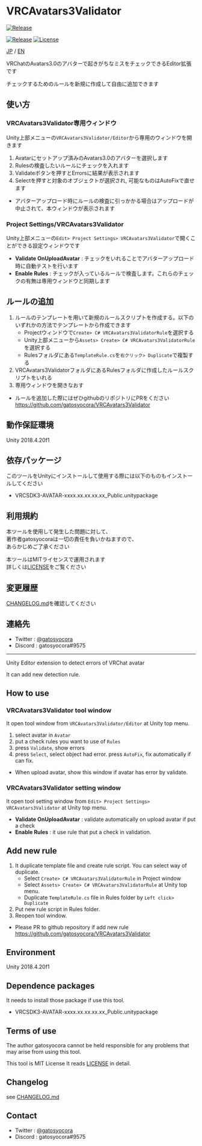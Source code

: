 # VRCAvatars3Validator
[![Release](https://github.com/gatosyocora/VRCAvatars3Validator/actions/workflows/release.yml/badge.svg)](https://github.com/gatosyocora/VRCAvatars3Validator/actions/workflows/release.yml)

[![Release](https://img.shields.io/github/v/release/gatosyocora/VRCAvatars3Validator?sort=semver)](https://img.shields.io/github/v/release/gatosyocora/VRCAvatars3Validator?sort=semver)
[![License](https://img.shields.io/badge/License-MIT-green.svg)](https://img.shields.io/badge/License-MIT-green.svg)

[JP](#jp) / [EN](#en)

<p id="jp"></p>
VRChatのAvatars3.0のアバターで起きがちなミスをチェックできるEditor拡張です

チェックするためのルールを新規に作成して自由に追加できます

## 使い方

### VRCAvatars3Validator専用ウィンドウ

Unity上部メニューの`VRCAvatars3Validator/Editor`から専用のウィンドウを開きます

1. Avatarにセットアップ済みのAvatars3.0のアバターを選択します
2. Rulesの検査したいルールにチェックを入れます
3. Validateボタンを押すとErrorsに結果が表示されます
4. Selectを押すと対象のオブジェクトが選択され, 可能なものはAutoFixで直せます

- アバターアップロード時にルールの検査に引っかかる場合はアップロードが中止されて、本ウィンドウが表示されます

### Project Settings/VRCAvatars3Validator

Unity上部メニューの`Edit> Project Settings> VRCAvatars3Validator`で開くことができる設定ウィンドウです

- **Validate OnUploadAvatar** : チェックをいれることでアバターアップロード時に自動テストを行います
- **Enable Rules** : チェックが入っているルールで検査します。これらのチェックの有無は専用ウィンドウと同期します

## ルールの追加

1. ルールのテンプレートを用いて新規のルールスクリプトを作成する。以下のいずれかの方法でテンプレートから作成できます
    - Projectウィンドウで`Create> C# VRCAvatars3ValidatorRule`を選択する
    - Unity上部メニューから`Assets> Create> C# VRCAvatars3ValidatorRule`を選択する
    - Rulesフォルダにある`TemplateRule.cs`を`右クリック> Duplicate`で複製する
2. VRCAvatars3ValidatorフォルダにあるRulesフォルダに作成したルールスクリプトをいれる
3. 専用ウィンドウを開きなおす

- ルールを追加した際にはぜひgithubのリポジトリにPRをください
<https://github.com/gatosyocora/VRCAvatars3Validator>

## 動作保証環境

Unity 2018.4.20f1

## 依存パッケージ

このツールをUnityにインストールして使用する際には以下のものもインストールしてください

- VRCSDK3-AVATAR-xxxx.xx.xx.xx.xx_Public.unitypackage

## 利用規約

本ツールを使用して発生した問題に対して、  
著作者gatosyocoraは一切の責任を負いかねますので、  
あらかじめご了承ください

本ツールはMITライセンスで運用されます  
詳しくは[LICENSE](https://github.com/gatosyocora/VRCAvatars3Validator/blob/master/LICENSE)をご覧ください

## 変更履歴

[CHANGELOG.md](./CHANGELOG.md)を確認してください

## 連絡先

- Twitter : [@gatosyocora](https://twitter.com/gatosyocora)
- Discord : gatosyocora#9575

---
<p id="en"></p>
Unity Editor extension to detect errors of VRChat avatar

It can add new detection rule.

## How to use

### VRCAvatars3Validator tool window

It open tool window from `VRCAvatars3Validator/Editor` at Unity top menu.

1. select avatar in `Avatar`
2. put a check rules you want to use of `Rules`
3. press `Validate`, show errors
4. press `Select`, select object had error. press `AutoFix`, fix automatically if can fix.

- When upload avatar, show this window if avatar has error by validate.

### VRCAvatars3Validator setting window

It open tool setting window from `Edit> Project Settings> VRCAvatars3Validator` at Unity top menu.

- **Validate OnUploadAvatar** : validate automatically on upload avatar if put a check
- **Enable Rules** : it use rule that put a check in validation.

## Add new rule

1. It duplicate template file and create rule script. You can select way of duplicate.
    - Select `Create> C# VRCAvatars3ValidatorRule` in Project window
    - Select `Assets> Create> C# VRCAvatars3ValidatorRule` at Unity top menu.
    - Duplicate `TemplateRule.cs` file in Rules folder by `Left click> Duplicate`
2. Put new rule script in Rules folder.
3. Reopen tool window.

- Please PR to github repository if add new rule
<https://github.com/gatosyocora/VRCAvatars3Validator>

## Environment

Unity 2018.4.20f1

## Dependence packages

It needs to install those package if use this tool.

- VRCSDK3-AVATAR-xxxx.xx.xx.xx.xx_Public.unitypackage

## Terms of use

The author gatosyocora cannot be held responsible for any problems that may arise from using this tool. 

This tool is MIT License 
It reads [LICENSE](https://github.com/gatosyocora/VRCAvatars3Validator/blob/master/LICENSE) in detail.

## Changelog

see [CHANGELOG.md](./CHANGELOG.md)

## Contact

- Twitter : [@gatosyocora](https://twitter.com/gatosyocora)
- Discord : gatosyocora#9575
